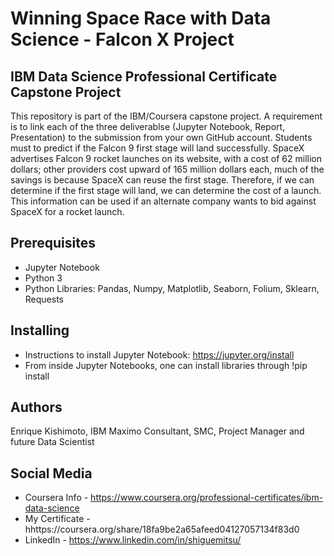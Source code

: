 # Winning Space Race with Data Science - Falcon X Project

## IBM Data Science Professional Certificate Capstone Project

This repository is part of the IBM/Coursera capstone project. A requirement is to link each of the three deliverablse (Jupyter Notebook, Report, Presentation) to the submission from your own GitHub account. Students must to predict if the Falcon 9 first stage will land successfully. SpaceX advertises Falcon 9 rocket launches on its website, with a cost of 62 million dollars; other providers cost upward of 165 million dollars each, much of the savings is because SpaceX can reuse the first stage. Therefore, if we can determine if the first stage will land, we can determine the cost of a launch. This information can be used if an alternate company wants to bid against SpaceX for a rocket launch.

## Prerequisites
* Jupyter Notebook
* Python 3
* Python Libraries: Pandas, Numpy, Matplotlib, Seaborn, Folium, Sklearn, Requests

## Installing
* Instructions to install Jupyter Notebook: https://jupyter.org/install
* From inside Jupyter Notebooks, one can install libraries through !pip install

## Authors
Enrique Kishimoto, IBM Maximo Consultant, SMC, Project Manager and future Data Scientist

## Social Media
* Coursera Info - https://www.coursera.org/professional-certificates/ibm-data-science
* My Certificate - hhttps://coursera.org/share/18fa9be2a65afeed04127057134f83d0
* LinkedIn - https://www.linkedin.com/in/shiguemitsu/
